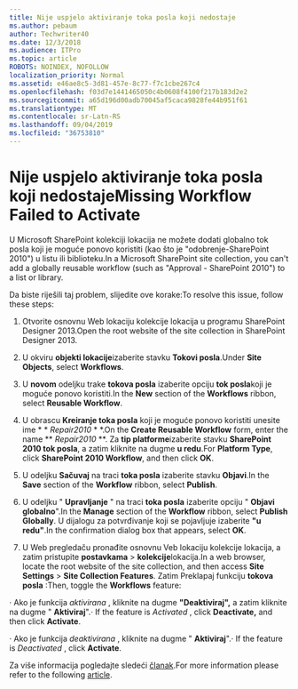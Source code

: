 ```yaml
---
title: Nije uspjelo aktiviranje toka posla koji nedostaje
ms.author: pebaum
author: Techwriter40
ms.date: 12/3/2018
ms.audience: ITPro
ms.topic: article
ROBOTS: NOINDEX, NOFOLLOW
localization_priority: Normal
ms.assetid: e46ae8c5-3d81-457e-8c77-f7c1cbe267c4
ms.openlocfilehash: f03d7e1441465050c4b0608f4100f217b183d2e2
ms.sourcegitcommit: a65d196d00adb70045af5caca9828fe44b951f61
ms.translationtype: MT
ms.contentlocale: sr-Latn-RS
ms.lasthandoff: 09/04/2019
ms.locfileid: "36753810"
---
```

# <a name="missing-workflow-failed-to-activate"></a><span data-ttu-id="b3982-102">Nije uspjelo aktiviranje toka posla koji nedostaje</span><span class="sxs-lookup"><span data-stu-id="b3982-102">Missing Workflow Failed to Activate</span></span>

<span data-ttu-id="b3982-103">U Microsoft SharePoint kolekciji lokacija ne možete dodati globalno tok posla koji je moguće ponovo koristiti (kao što je "odobrenje-SharePoint 2010") u listu ili biblioteku.</span><span class="sxs-lookup"><span data-stu-id="b3982-103">In a Microsoft SharePoint site collection, you can't add a globally reusable workflow (such as "Approval - SharePoint 2010") to a list or library.</span></span>
  
<span data-ttu-id="b3982-104">Da biste riješili taj problem, slijedite ove korake:</span><span class="sxs-lookup"><span data-stu-id="b3982-104">To resolve this issue, follow these steps:</span></span> 
  
1. <span data-ttu-id="b3982-105">Otvorite osnovnu Web lokaciju kolekcije lokacija u programu SharePoint Designer 2013.</span><span class="sxs-lookup"><span data-stu-id="b3982-105">Open the root website of the site collection in SharePoint Designer 2013.</span></span>
  
2. <span data-ttu-id="b3982-106">U okviru **objekti lokacije**izaberite stavku **Tokovi posla**.</span><span class="sxs-lookup"><span data-stu-id="b3982-106">Under **Site Objects**, select **Workflows**.</span></span> 
  
3. <span data-ttu-id="b3982-107">U **novom** odeljku trake **tokova posla** izaberite opciju **tok posla**koji je moguće ponovo koristiti.</span><span class="sxs-lookup"><span data-stu-id="b3982-107">In the **New** section of the **Workflows** ribbon, select **Reusable Workflow**.</span></span> 
  
4. <span data-ttu-id="b3982-108">U obrascu **Kreiranje toka posla** koji je moguće ponovo koristiti unesite ime \* \* *Repair2010* \* \*.</span><span class="sxs-lookup"><span data-stu-id="b3982-108">On the **Create Reusable Workflow** form, enter the name \*\* *Repair2010* \*\*.</span></span> <span data-ttu-id="b3982-109">Za **tip platforme**izaberite stavku **SharePoint 2010 tok posla**, a zatim kliknite na dugme **u redu**.</span><span class="sxs-lookup"><span data-stu-id="b3982-109">For **Platform Type**, click **SharePoint 2010 Workflow**, and then click **OK**.</span></span> 
  
1. <span data-ttu-id="b3982-110">U odeljku **Sačuvaj** na traci **toka posla** izaberite stavku **Objavi**.</span><span class="sxs-lookup"><span data-stu-id="b3982-110">In the **Save** section of the **Workflow** ribbon, select **Publish**.</span></span> 
  
2. <span data-ttu-id="b3982-111">U odeljku " **Upravljanje** " na traci **toka posla** izaberite opciju " **Objavi globalno**".</span><span class="sxs-lookup"><span data-stu-id="b3982-111">In the **Manage** section of the **Workflow** ribbon, select **Publish Globally**.</span></span> <span data-ttu-id="b3982-112">U dijalogu za potvrđivanje koji se pojavljuje izaberite **"u redu"**.</span><span class="sxs-lookup"><span data-stu-id="b3982-112">In the confirmation dialog box that appears, select **OK**.</span></span> 
  
3. <span data-ttu-id="b3982-113">U Web pregledaču pronađite osnovnu Veb lokaciju kolekcije lokacija, a zatim pristupite **postavkama** \> **kolekcije**lokacija.</span><span class="sxs-lookup"><span data-stu-id="b3982-113">In a web browser, locate the root website of the site collection, and then access **Site Settings** \> **Site Collection Features**.</span></span> <span data-ttu-id="b3982-114">Zatim Preklapaj funkciju **tokova posla** :</span><span class="sxs-lookup"><span data-stu-id="b3982-114">Then, toggle the **Workflows** feature:</span></span> 
  
<span data-ttu-id="b3982-115">· Ako je funkcija *aktivirana* , kliknite na dugme **"Deaktiviraj",** a zatim kliknite na dugme " **Aktiviraj**".</span><span class="sxs-lookup"><span data-stu-id="b3982-115">· If the feature is  *Activated*  , click **Deactivate,** and then click **Activate**.</span></span> 
  
<span data-ttu-id="b3982-116">· Ako je funkcija *deaktivirana* , kliknite na dugme " **Aktiviraj**".</span><span class="sxs-lookup"><span data-stu-id="b3982-116">· If the feature is  *Deactivated*  , click **Activate**.</span></span> 
  
<span data-ttu-id="b3982-117">Za više informacija pogledajte sledeći [članak](https://go.microsoft.com/fwlink/?linkid=2047770&amp;clcid=0x409).</span><span class="sxs-lookup"><span data-stu-id="b3982-117">For more information please refer to the following [article](https://go.microsoft.com/fwlink/?linkid=2047770&amp;clcid=0x409).</span></span>
  

